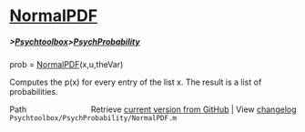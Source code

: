 # [NormalPDF](NormalPDF)
##### >[Psychtoolbox](Psychtoolbox)>[PsychProbability](PsychProbability)

prob = [NormalPDF](NormalPDF)(x,u,theVar)  
  
Computes the p(x) for every entry of the list x. The result is a list of  
probabilities.  




<div class="code_header" style="text-align:right;">
  <span style="float:left;">Path&nbsp;&nbsp;</span> <span class="counter">Retrieve <a href=
  "https://raw.github.com/Psychtoolbox-3/Psychtoolbox-3/beta/Psychtoolbox/PsychProbability/NormalPDF.m">current version from GitHub</a> | View <a href=
  "https://github.com/Psychtoolbox-3/Psychtoolbox-3/commits/beta/Psychtoolbox/PsychProbability/NormalPDF.m">changelog</a></span>
</div>
<div class="code">
  <code>Psychtoolbox/PsychProbability/NormalPDF.m</code>
</div>

